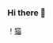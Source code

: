 ### Hi there 👋
！[猫](https://github.com/Mrhelloyang/Mrhelloyang/blob/main/70b074963ed734f5b86999edec36f4d41464479895.png)
<!--
**Mrhelloyang/Mrhelloyang** is a ✨ _special_ ✨ repository because its `README.md` (this file) appears on your GitHub profile.

Here are some ideas to get you started:

- 🔭 I’m currently working on ...
- 🌱 I’m currently learning ...
- 👯 I’m looking to collaborate on ...
- 🤔 I’m looking for help with ...
- 💬 Ask me about ...
- 📫 How to reach me: ...
- 😄 Pronouns: ...
- ⚡ Fun fact: ...
-->
